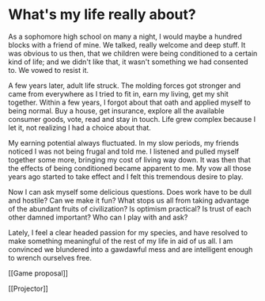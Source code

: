 # What's my life really about?

As a sophomore high school on many a night, I would maybe a hundred blocks with a friend of mine. We talked, really welcome and deep stuff. It was obvious to us then, that we children were being conditioned to a certain kind of life; and we didn't like that, it wasn't something we had consented to. We vowed to resist it.

A few years later, adult life struck. The molding forces got stronger and came from everywhere as I tried to fit in, earn my living, get my shit together. Within a few years, I forgot about that oath and applied myself to being normal. Buy a house, get insurance, explore all the available consumer goods, vote, read and stay in touch. Life grew complex because I let it, not realizing I had a choice about that.

My earning potential always fluctuated. In my slow periods, my friends noticed I was not being frugal and told me. I listened and pulled myself together some more, bringing my cost of living way down. It was then that the effects of being conditioned became apparent to me. My vow all those years ago started to take effect and I felt this tremendous desire to play.

Now I can ask myself some delicious questions. Does work have to be dull and hostile? Can we make it fun? What stops us all from taking advantage of the abundant fruits of civilization? Is optimism practical? Is trust of each other damned important? Who can I play with and ask?

Lately, I feel a clear headed passion for my species, and have resolved to make something meaningful of the rest of my life in aid of us all. I am convinced we blundered into a gawdawful mess and are intelligent enough to wrench ourselves free.

[[Game proposal]]  

[[Projector]]  